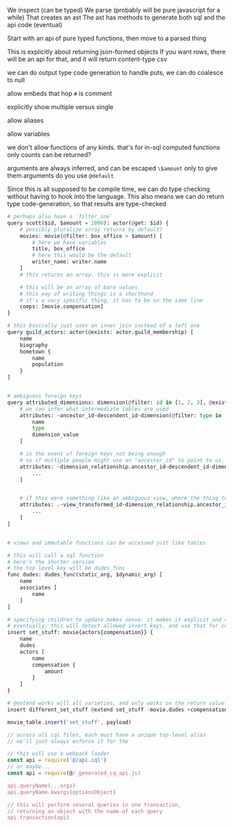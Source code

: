 We inspect (can be typed)
We parse (probably will be pure javascript for a while)
That creates an ast
The ast has methods to generate both sql and the api code (eventual)


Start with an api of pure typed functions, then move to a parsed thing

This is explicitly about returning json-formed objects
If you want rows, there will be an api for that, and it will return content-type csv




we can do output type code generation
to handle puts, we can do coalesce to null


allow embeds that hop
`#` is comment


explicitly show multiple versus single

allow aliases

allow variables


we don't allow functions of any kinds. that's for in-sql computed functions
only counts can be returned?


arguments are always inferred, and can be escaped `\$amount`
only to give them arguments do you use `@default`


Since this is all supposed to be compile time, we can do type checking without having to hook into the language.
This also means we can do return type code-generation, so that results are type-checked

```python
# perhaps also have a `filter_one`
query scott($id, $amount = 2000): actor(@get: $id) {
	# possibly pluralize array returns by default?
	movies: movie(@filter: box_office > $amount) [
		# here we have variables
		title, box_office
		# here this would be the default
		writer_name: writer.name
	]
	# this returns an array. this is more explicit

	# this will be an array of bare values
	# this way of writing things is a shorthand
	# it's a very specific thing, it has to be on the same line
	comps: [movie.compensation]
}

# this basically just uses an inner join instead of a left one
query guild_actors: actor(@exists: actor.guild_membership) [
	name
	biography
	hometown {
		name
		population
	}
]


# ambiguous foreign keys
query attributed_dimensions: dimension(@filter: id in [1, 2, 3], @exists: attributes) [
	# we can infer what intermediate tables are used
	attributes: ~ancestor_id~descendent_id~dimension(@filter: type in ['a', 'b', 'c']) [
		name
		type
		dimension_value
	]

	# in the event of foreign keys not being enough
	# so if multiple people might use an "ancestor_id" to point to us, we can say who
	attributes: ~dimension_relationship.ancestor_id~descendent_id~dimension(@filter: type in ['a', 'b', 'c']) [
		...
	]


	# if this were something like an ambiguous view, where the thing to join to were confusing, we could do this
	attributes: .~view_transformed_id~dimension_relationship.ancestor_id~descendent_id~dimension(@filter: type in ['a', 'b', 'c']) [
		...
	]
]


# views and immutable functions can be accessed just like tables

# this will call a sql function
# here's the shorter version
# the top level key will be dudes_func
func dudes: dudes_func(static_arg, $dynamic_arg) [
	name
	associates [
		name
	]
]

# specifying children to update makes sense. it makes it explicit and can improve performance
# eventually, this will detect allowed insert keys, and use that for code-generation safety
insert set_stuff: movie{actors{compensation}} {
	name
	dudes
	actors [
		name
		compensation {
			amount
		}
	]
}

# @extend works will all varieties, and only works on the return value
insert different_set_stuff @extend set_stuff -movie.dudes +compensation.currency

```

```js
movie_table.insert('set_stuff', payload)

// across all cql files, each must have a unique top-level alias
// we'll just always enforce it for the

// this will use a webpack loader
const api = require('@/api.cql')
// or maybe...
const api = require(@/_generated_cq_api.js)

api.queryName(...args)
api.queryName.kwargs(optionsObject)

// this will perform several queries in one transaction,
// returning an object with the name of each query
api.transaction(api)
```

